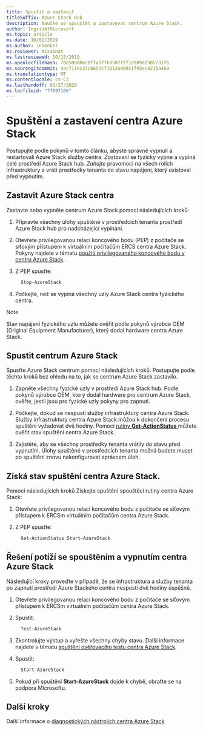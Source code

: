 ```yaml
---
title: Spustit a zastavit
titleSuffix: Azure Stack Hub
description: Naučte se spouštět a zastavovat centrum Azure Stack.
author: IngridAtMicrosoft
ms.topic: article
ms.date: 10/02/2019
ms.author: inhenkel
ms.reviewer: misainat
ms.lastreviewed: 10/15/2019
ms.openlocfilehash: 70e58880ec8ffa1776d507ff71d909d2385731f6
ms.sourcegitcommit: 4ac711ec37c6653c71b126d09c1f93ec4215a489
ms.translationtype: MT
ms.contentlocale: cs-CZ
ms.lasthandoff: 02/27/2020
ms.locfileid: "77697106"
---
```

# <a name="start-and-stop-azure-stack-hub"></a>Spuštění a zastavení centra Azure Stack

Postupujte podle pokynů v tomto článku, abyste správně vypnuli a restartovali Azure Stack služby centra. *Zastavení* se fyzicky vypne a vypíná celé prostředí Azure Stack hub. *Zahajte* pravomoci na všech rolích infrastruktury a vrátí prostředky tenanta do stavu napájení, který existoval před vypnutím.

## <a name="stop-azure-stack-hub"></a>Zastavit Azure Stack centra

Zastavte nebo vypněte centrum Azure Stack pomocí následujících kroků:

1. Připravte všechny úlohy spuštěné v prostředcích tenanta prostředí Azure Stack hub pro nadcházející vypínání.

2. Otevřete privilegovanou relaci koncového bodu (PEP) z počítače se síťovým přístupem k virtuálním počítačům ERCS centra Azure Stack. Pokyny najdete v tématu [použití privilegovaného koncového bodu v centru Azure Stack](azure-stack-privileged-endpoint.md).

3. Z PEP spusťte:

    ```powershell
      Stop-AzureStack
    ```

4. Počkejte, než se vypíná všechny uzly Azure Stack centra fyzického centra.

> [!Note]
> Stav napájení fyzického uzlu můžete ověřit podle pokynů výrobce OEM (Original Equipment Manufacturer), který dodal hardware centra Azure Stack.

## <a name="start-azure-stack-hub"></a>Spustit centrum Azure Stack

Spusťte Azure Stack centrum pomocí následujících kroků. Postupujte podle těchto kroků bez ohledu na to, jak se centrum Azure Stack zastavilo.

1. Zapněte všechny fyzické uzly v prostředí Azure Stack hub. Podle pokynů výrobce OEM, který dodal hardware pro centrum Azure Stack, ověřte, jestli jsou pro fyzické uzly pokyny pro zapnutí.

2. Počkejte, dokud se nespustí služby infrastruktury centra Azure Stack. Služby infrastruktury centra Azure Stack můžou k dokončení procesu spuštění vyžadovat dvě hodiny. Pomocí [rutiny **Get-ActionStatus** ](#get-the-startup-status-for-azure-stack-hub)můžete ověřit stav spuštění centra Azure Stack.

3. Zajistěte, aby se všechny prostředky tenanta vrátily do stavu před vypnutím. Úlohy spuštěné v prostředcích tenanta možná budete muset po spuštění znovu nakonfigurovat správcem úloh.

## <a name="get-the-startup-status-for-azure-stack-hub"></a>Získá stav spuštění centra Azure Stack.

Pomocí následujících kroků Získejte spuštění spouštěcí rutiny centra Azure Stack:

1. Otevřete privilegovanou relaci koncového bodu z počítače se síťovým přístupem k ERCSm virtuálním počítačům centra Azure Stack.

2. Z PEP spusťte:

    ```powershell
      Get-ActionStatus Start-AzureStack
    ```

## <a name="troubleshoot-startup-and-shutdown-of-azure-stack-hub"></a>Řešení potíží se spouštěním a vypnutím centra Azure Stack

Následující kroky proveďte v případě, že se infrastruktura a služby tenanta po zapnutí prostředí Azure Stackého centra nespustí dvě hodiny úspěšně.

1. Otevřete privilegovanou relaci koncového bodu z počítače se síťovým přístupem k ERCSm virtuálním počítačům centra Azure Stack.

2. Spustit:

    ```powershell
      Test-AzureStack
      ```

3. Zkontrolujte výstup a vyřešte všechny chyby stavu. Další informace najdete v tématu [spuštění ověřovacího testu centra Azure Stack](azure-stack-diagnostic-test.md).

4. Spustit:

    ```powershell
      Start-AzureStack
    ```

5. Pokud při spuštění **Start-AzureStack** dojde k chybě, obraťte se na podpora Microsoftu.

## <a name="next-steps"></a>Další kroky

Další informace o [diagnostických nástrojích centra Azure Stack](azure-stack-configure-on-demand-diagnostic-log-collection.md#use-the-privileged-endpoint-pep-to-collect-diagnostic-logs)
